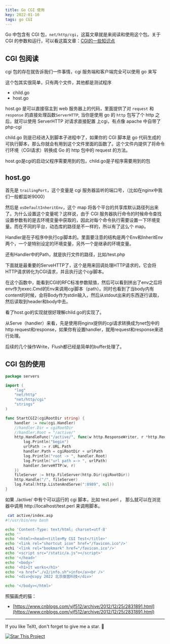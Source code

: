 ```yaml
---
title: Go CGI 使用
key: 2022-01-10
tags: go CGI
---
```




Go 中包含有 CGI 包，`net/http/cgi`，这篇文章就是来阅读和使用这个包。关于 CGI 的参数和运行，可以看这篇文章：[CGI的一些知识点](http://www.cnblogs.com/yjf512/archive/2012/12/24/2830730.html)

<!--more-->

## CGI 包阅读

cgi 包的存在就告诉我们一件事情，cgi 服务端和客户端完全可以使用 go 来写

这个包其实很简单，只有两个文件，其他都是测试程序

- child.go
- host.go

host.go 是可以直接宿主到 web 服务器上的代码，里面提供了对 `request` 和 `response` 的直接处理函数`ServerHTTP`, 当你是使用 go 的 `http` 包写了个 http 之后，就可以使用 ServerHTTP 对请求直接配置 上cgi，有点像 apache 中自带了 php-cgi

child.go 则是已经进入到脚本子进程中了，如果你的 CGI 脚本是 go 代码生成的可执行脚本，那么你就会有用到这个文件里面的函数了。这个文件内提供了将命令行环境（CGI请求）转换成 Go 的 http 包中的 request 的方法。

host.go是cgi的启动父程序需要用到的包，child.go是子程序需要用到的包

## host.go

首先是 `trailingPort`，这个变量是 cgi 服务器监听的端口号，（比如在nginx中我们一般都监听9000）

然后是 `osDefaultInheritEnv`，这个 map 将各个平台的共享库默认路径列出来了。为什么设置这个变量呢？这样说，由于 CGI 服务器执行命令的时候命令查找设置参数有的是去环境变量中获取的，因此对每个命令执行需要设置一下环境变量。而在不同的平台，动态库的路径是不一样的，所以有了这么个 map。

Handler是在子程序中执行cgi脚本的。里面要注意的结构是两个Env和InheritEnv两个，一个是特别设定的环境变量，另外一个是继承的环境变量。

还有Handler中的Path，就是执行文件的路径，比如/test.php

下面就是最重要的ServeHTTP了，这个是用来回调处理HTTP请求的，它会将HTTP请求转化为CGI请求，并且执行这个cgi脚本。

在这个函数中，能看到CGI的RFC标准参数赋值，然后可以看到拼出了env之后将env作为exec.Cmd的Env来调用cgi脚本（path）。同时也看到了当body内有content的时候，会将Body作为stdin输入，然后从stdout出来的东西逐行读取，然后读取到header和body中去。

看了host.go的实现就很好理解child.go的实现了。

从Serve（handler）来看，先是使用将nginx提供的cgi请求转换成为net包中的http request和response，如果你有设置handler，就用request和response来进行处理。

后续的几个操作Write，Flush都已经是简单的buffer处理了。

## CGI 包的使用



```go
package servers

import (
	"log"
	"net/http"
	"net/http/cgi"
	"strings"
)

func StartCGI2(cgiRootDir string) {
	handler := new(cgi.Handler)
	//handler.Dir = cgiRootDir
	//handler.Root = "/active/"
	http.HandleFunc("/active/", func(w http.ResponseWriter, r *http.Request) {
		log.Println("begin")
		urlPath := r.URL.Path
		handler.Path = cgiRootDir + urlPath
		log.Println("root -> ", handler.Root)
		log.Println("url path =-> ", urlPath)
		handler.ServeHTTP(w, r)
	})
	fileServer := http.FileServer(http.Dir(cgiRootDir))
	http.Handle("/", fileServer)
	log.Fatal(http.ListenAndServe(":8989", nil))
}
```

如果 ./active/ 中有个可以运行的 cgi 脚本，比如 test.perl ， 那么就可以在浏览器中调用 http://localhost/test.perl 来调用脚本。

```bash
 cat active/index.asp 
#!/usr/bin/env bash

echo 'Content-Type: text/html; charset=utf-8'
echo ''
echo '<html><head><title>My CGI Test</title>'
echo '<link rel="shortcut icon" href="/favicon.ico"/>'
echi '<link rel="bookmark" href="/favicon.ico"/>'
echo '<script src="/static/a.js"></script>'
echo '</head>'
echo '<body>'
echo '<h1>It works</h1>'
echo '<a href="./v2/info.sh">info</a><br />'
echo '<div>@copy 2022 北京俊茵科技</div>'

echo '</body></html>'
```



照猫画虎的猫：

- [https://www.cnblogs.com/yjf512/archive/2012/12/25/2831891.html](https://www.cnblogs.com/yjf512/archive/2012/12/25/2831891.html)



---

If you like TeXt, don't forget to give me a star. :star2:

[![Star This Project](https://img.shields.io/github/stars/kitian616/jekyll-TeXt-theme.svg?label=Stars&style=social)](https://github.com/kitian616/jekyll-TeXt-theme/)

